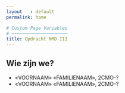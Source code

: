 ```yaml
---
layout   : default
permalink: home

# Custom Page Variables
# ─────────────────────
title: Opdracht NMD-III
---
```


Wie zijn we?
------------

 - «VOORNAAM» «FAMILIENAAM», 2CMO-?
 - «VOORNAAM» «FAMILIENAAM», 2CMO-?
